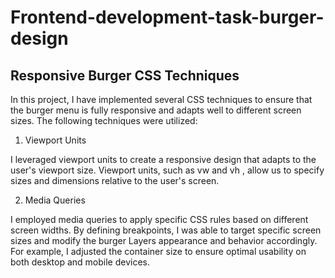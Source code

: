 # Frontend-development-task-burger-design

## Responsive Burger CSS Techniques

In this project, I have implemented several CSS techniques to ensure that the burger menu is fully responsive and adapts well to different screen sizes. The following techniques were utilized:

1. Viewport Units

I leveraged viewport units to create a responsive design that adapts to the user's viewport size. Viewport units, such as vw and vh , allow us to specify sizes and dimensions relative to the user's screen.


2. Media Queries

I employed media queries to apply specific CSS rules based on different screen widths. By defining breakpoints, I was able to target specific screen sizes and modify the burger Layers appearance and behavior accordingly. For example, I adjusted the container size to ensure optimal usability on both desktop and mobile devices.
